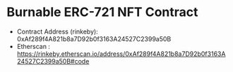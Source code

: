 # Burnable ERC-721 NFT Contract 
- Contract Address (rinkeby): 0xAf289f4A821b8a7D92b0f3163A24527C2399a50B
- Etherscan : https://rinkeby.etherscan.io/address/0xAf289f4A821b8a7D92b0f3163A24527C2399a50B#code